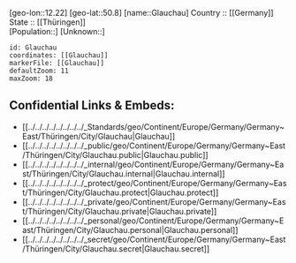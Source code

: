 ﻿---
location: [50.8,12.22] 
mapzoom: [7,12] 
mapmarker: city 
type: City
tags:
- geo/City


SpocWebEntityId: 30470
isDeleted: false
confidential: public

---
[geo-lon::12.22] 
[geo-lat::50.8] 
[name::Glauchau] 
Country :: [[Germany]]  
State :: [[Thüringen]]  
[Population::] 
[Unknown::] 


```leaflet
id: Glauchau
coordinates: [[Glauchau]] 
markerFile: [[Glauchau]] 
defaultZoom: 11 
maxZoom: 18
```


## Confidential Links & Embeds: 
- [[../../../../../../../../_Standards/geo/Continent/Europe/Germany/Germany~East/Thüringen/City/Glauchau|Glauchau]] 
- [[../../../../../../../../_public/geo/Continent/Europe/Germany/Germany~East/Thüringen/City/Glauchau.public|Glauchau.public]] 
- [[../../../../../../../../_internal/geo/Continent/Europe/Germany/Germany~East/Thüringen/City/Glauchau.internal|Glauchau.internal]] 
- [[../../../../../../../../_protect/geo/Continent/Europe/Germany/Germany~East/Thüringen/City/Glauchau.protect|Glauchau.protect]] 
- [[../../../../../../../../_private/geo/Continent/Europe/Germany/Germany~East/Thüringen/City/Glauchau.private|Glauchau.private]] 
- [[../../../../../../../../_personal/geo/Continent/Europe/Germany/Germany~East/Thüringen/City/Glauchau.personal|Glauchau.personal]] 
- [[../../../../../../../../_secret/geo/Continent/Europe/Germany/Germany~East/Thüringen/City/Glauchau.secret|Glauchau.secret]] 
